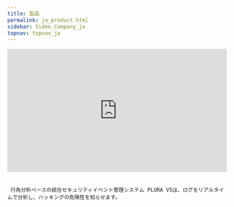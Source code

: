 ```yaml
---
title: 製品
permalink: ja_product.html
sidebar: Video_Company_ja
topnav: topnav_ja
---
```


<style>.embed-container { position: relative; padding-bottom: 56.25%; height: 0; overflow: hidden; max-width: 100%; } .embed-container iframe, .embed-container object, .embed-container embed { position: absolute; top: 0; left: 0; width: 100%; height: 100%; }</style><div class='embed-container'><iframe src='https://www.youtube.com/embed/zaJKo1S5xh8' frameborder='0' allowfullscreen></iframe></div>

<br />

     行為分析ベースの統合セキュリティイベント管理システム PLURA V5は、ログをリアルタイムで分析し、ハッキングの危険性を知らせます。
